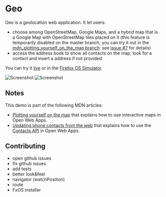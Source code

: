 # Geo

Geo is a geolocation web application. It let users:
- choose among OpenStreetMap, Google Maps, and a hybrid map that is a Google Map with OpenStreetMap tiles placed on it (this feature is temporarily disabled on the master branch, you can try it out in the [mdn_plotting_yourself_on_the_map branch](https://github.com/franciov/geo/tree/mdn_plotting_yourself_on_the_map): see [issue #7](https://github.com/franciov/geo/issues/7) for details)
- access the address book to show all contacts on the map, look for a contact and insert a address if not provided

You can try it [live](http://goo.gl/FVhr5L) or in the [Firefox OS Simulator](https://developer.mozilla.org/en/docs/Tools/Firefox_OS_Simulator).

![Screenshot](https://raw.githubusercontent.com/franciov/geo/master/img/screenshots/osm-search-rome.png)
![Screenshot](https://raw.githubusercontent.com/franciov/geo/mdn_updating_phone_contacts_from_the_web/img/screenshots/contacts-all.png)

## Notes

This demo is part of the following MDN articles:
- [Plotting yourself on the map](https://developer.mozilla.org/en-US/Apps/Developing/gather_and_modify_data/Plotting_yourself_on_the_map) that explains how to use interactive maps in Open Web Apps.
- [Updating phone contacts from the web](https://developer.mozilla.org/en-US/Apps/Developing/gather_and_modify_data/Updating_phone_contacts_from_the_web) that explains how to use the [Contacts API](https://developer.mozilla.org/en-US/docs/WebAPI/Contacts) in Open Web Apps.

## Contributing

- open github issues
- fix github issues
- add tests
- better look&feel
- navigator (watchPosition)
- route
- FxOS installer

